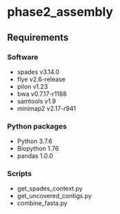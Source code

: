 # phase2_assembly
## Requirements
### Software
* spades v3.14.0
* flye v2.6-release
* pilon v1.23
* bwa v0.7.17-r1188
* samtools v1.9
* minimap2 v2.17-r941
### Python packages
* Python 3.7.6
* Biopython 1.76
* pandas 1.0.0
### Scripts
* get_spades_context.py
* get_uncovered_contigs.py
* combine_fasta.py
